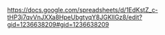 https://docs.google.com/spreadsheets/d/1EdKstZ_c-tHP3j7qvVnJXXa8HpeUbgtyqY8JGKllGz8/edit?gid=1236638209#gid=1236638209